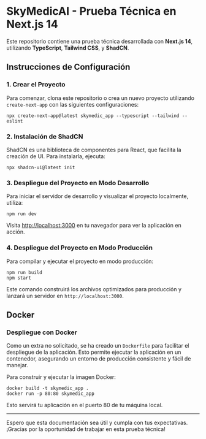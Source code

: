 <h1>SkyMedicAI - Prueba Técnica en Next.js 14</h1>

<p>Este repositorio contiene una prueba técnica desarrollada con <strong>Next.js 14</strong>, utilizando <strong>TypeScript</strong>, <strong>Tailwind CSS</strong>, y <strong>ShadCN</strong>.</p>

<h2>Instrucciones de Configuración</h2>

<h3>1. Crear el Proyecto</h3>
<p>Para comenzar, clona este repositorio o crea un nuevo proyecto utilizando <code>create-next-app</code> con las siguientes configuraciones:</p>

<pre>
<code>npx create-next-app@latest skymedic_app --typescript --tailwind --eslint</code>
</pre>

<h3>2. Instalación de ShadCN</h3>
<p>ShadCN es una biblioteca de componentes para React, que facilita la creación de UI. Para instalarla, ejecuta:</p>

<pre>
<code>npx shadcn-ui@latest init</code>
</pre>

<h3>3. Despliegue del Proyecto en Modo Desarrollo</h3>
<p>Para iniciar el servidor de desarrollo y visualizar el proyecto localmente, utiliza:</p>

<pre>
<code>npm run dev</code>
</pre>

<p>Visita <a href="http://localhost:3000" target="_blank">http://localhost:3000</a> en tu navegador para ver la aplicación en acción.</p>

<h3>4. Despliegue del Proyecto en Modo Producción</h3>
<p>Para compilar y ejecutar el proyecto en modo producción:</p>

<pre>
<code>npm run build<br>npm start</code>
</pre>

<p>Este comando construirá los archivos optimizados para producción y lanzará un servidor en <code>http://localhost:3000</code>.</p>

<h2>Docker</h2>

<h3>Despliegue con Docker</h3>
<p>Como un extra no solicitado, se ha creado un <code>Dockerfile</code> para facilitar el despliegue de la aplicación. Esto permite ejecutar la aplicación en un contenedor, asegurando un entorno de producción consistente y fácil de manejar.</p>

<p>Para construir y ejecutar la imagen Docker:</p>

<pre>
<code>docker build -t skymedic_app .<br>docker run -p 80:80 skymedic_app</code>
</pre>

<p>Esto servirá tu aplicación en el puerto 80 de tu máquina local.</p>

<hr>

<p>Espero que esta documentación sea útil y cumpla con tus expectativas. ¡Gracias por la oportunidad de trabajar en esta prueba técnica!</p>